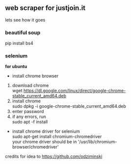 ## web scraper for justjoin.it ##
lets see how it goes

### beautiful soup ###
pip install bs4

### selenium ###
**for ubuntu**
- install chrome browser
1. download chrome<br>
wget https://dl.google.com/linux/direct/google-chrome-stable_current_amd64.deb
2. install chrome<br>
sudo dpkg -i google-chrome-stable_current_amd64.deb
3. enter password<br>
4. if any errors, run<br>sudo apt -f install

- install chrome driver for selenium<br>
sudo apt-get install chromium-chromedriver<br>
your chrome driver should be in '/usr/lib/chromium-browser/chromedriver'

credits for idea to https://github.com/odziminski

